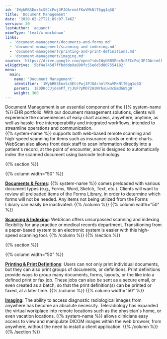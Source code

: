 ```yaml
---
id: '1WybRBSEox5cSECcPwj3PJOArnmlFKwVMkNlT6gq1qSQ'
title: 'Document Management'
date: '2020-02-27T21:09:07.746Z'
version: 30
lastAuthor: 'aquandt'
mimeType: 'text/x-markdown'
links:
  - 'document-management/documents-and-forms.md'
  - 'document-management/scanning-and-indexing.md'
  - 'document-management/printing-and-print-definitions.md'
  - 'document-management/imaging.md'
source: 'https://drive.google.com/open?id=1WybRBSEox5cSECcPwj3PJOArnmlFKwVMkNlT6gq1qSQ'
wikigdrive: '5bf4a745d7ffbddde9a890fc55e6d5d807554182'
menu:
  main:
    name: 'Document Management'
    identifier: '1WybRBSEox5cSECcPwj3PJOArnmlFKwVMkNlT6gq1qSQ'
    parent: '1E0DKcCJjdeSPf_YjJUF7pMO72HzWYbsLw3cEmdGW5g0'
    weight: 360
---
```





Document Management is an essential component of the {{% system-name %}} EHR portfolio. With our document management solutions, clients will experience the conveniences of easy chart access, anywhere, anytime, as well as hassle-free interoperability and integrated workflows, intended to streamline operations and communication.  
{{% system-name %}} supports both web-based remote scanning and high-speed scanning for items such as insurance cards or entire charts. WebScan also allows front desk staff to scan information directly into a patient's record, at the point of encounter, and is designed to automatically index the scanned document using barcode technology.




{{% section %}}

{{% column width="50" %}}

[**Documents & Forms**](document-management/documents-and-forms.md):
{{% system-name %}} comes preloaded with various document types (e.g., Forms, Word, Sketch, Text, etc.). Clients will want to review all preloaded items of the Forms Library, in order to determine which forms will not be needed. Any items not being utilized from the Forms Library can easily be inactivated.
{{% /column %}}
{{% column width="50" %}}

[**Scanning & Indexing**](document-management/scanning-and-indexing.md):
WebScan offers unsurpassed scanning and indexing flexibility for any practice or medical records department. Transitioning from a paper-based system to an electronic system is easier with this high-speed scanning tool.
{{% /column %}}
{{% /section %}}

{{% section %}}

{{% column width="50" %}}

[**Printing & Print Definitions**](document-management/printing-and-print-definitions.md):
Users can not only print individual documents, but they can also print groups of documents, or definitions. Print definitions provide ways to group many documents, forms, layouts, or the like into a defined print or fax job. These jobs can also be sent as a secure email, or even created as a batch, so that the print definition(s) can be printed or faxed, at a later time.
{{% /column %}}
{{% column width="50" %}}

[**Imaging**](document-management/imaging.md):
The ability to access diagnostic radiological images from anywhere has become an absolute necessity. Teleradiology has expanded the virtual workplace into remote locations such as the physician's home, or even vacation locations. {{% system-name %}} allows clinicians easy access to view and manipulate DICOM images within the web browser, from anywhere, without the need to install a client application.
{{% /column %}}
{{% /section %}}

